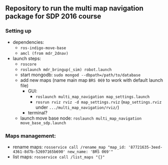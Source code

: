 ## Repository to run the multi map navigation package for SDP 2016 course

### Setting up
* dependencies:
    * ```ros-indigo-move-base```
    * ```amcl (from mdr_2dnav)```
* launch steps:
    * ```roscore```
    * ```roslaunch mdr_bringup(_sim) robot.launch```
    * start mongodb: ```sudo mongod --dbpath=/path/to/database```
    * add new maps (name main map ```BRS 069``` to work with default launch file)
        * GUI:
            * ```roslaunch multi_map_navigation map_settings.launch```
            * ```rosrun rviz rviz -d map_settings.rviz```
             (```map_settings.rviz``` under ```.../multi_map_navigation/rviz/```)
        * terminal?
   * launch move base node: ```roslaunch multi_map_navigation move_base_sdp.launch```

### Maps management:
* rename maps: ```rosservice call /rename_map "map_id: '87721635-3eed-4361-8d7b-52697165b690' new_name: 'BRS 069'"```
* list maps: ```rosservice call /list_maps "{}"```

